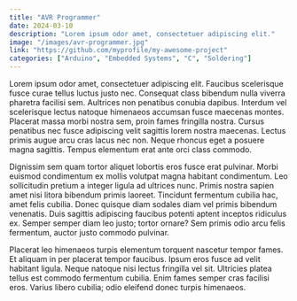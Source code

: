 ```yaml
---
title: "AVR Programmer"
date: 2024-03-10
description: "Lorem ipsum odor amet, consectetuer adipiscing elit."
image: "/images/avr-programmer.jpg"
link: "https://github.com/myprofile/my-awesome-project"
categories: ["Arduino", "Embedded Systems", "C", "Soldering"]
---
```


Lorem ipsum odor amet, consectetuer adipiscing elit. Faucibus scelerisque fusce curae tellus luctus justo nec. Consequat class bibendum nulla viverra pharetra facilisi sem. Aultrices non penatibus conubia dapibus. Interdum vel scelerisque lectus natoque himenaeos accumsan fusce maecenas montes. Placerat massa morbi nostra sem, proin fames fringilla nostra. Cursus penatibus nec fusce adipiscing velit sagittis lorem nostra maecenas. Lectus primis augue arcu cras lacus nec non. Neque rhoncus eget a posuere magna sagittis. Tempus elementum erat ante orci class commodo.

Dignissim sem quam tortor aliquet lobortis eros fusce erat pulvinar. Morbi euismod condimentum ex mollis volutpat magna habitant condimentum. Leo sollicitudin pretium a integer ligula ad ultrices nunc. Primis nostra sapien amet nisi litora bibendum primis laoreet. Tincidunt fermentum cubilia hac, amet felis cubilia. Donec quisque diam sodales diam vel primis bibendum venenatis. Duis sagittis adipiscing faucibus potenti aptent inceptos ridiculus ex. Semper semper diam leo justo; tortor ornare? Sem primis odio arcu felis fermentum, auctor justo commodo pulvinar.

Placerat leo himenaeos turpis elementum torquent nascetur tempor fames. Et aliquam in per placerat tempor faucibus. Ipsum eros fusce ad velit habitant ligula. Neque natoque nisi lectus fringilla vel sit. Ultricies platea tellus est commodo fermentum cubilia. Enim fames semper cras facilisi eros. Varius libero cubilia; odio eleifend donec turpis himenaeos.